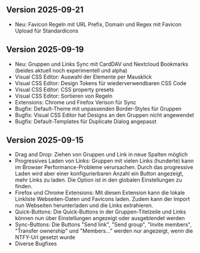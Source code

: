 ## Version 2025-09-21

- Neu: Favicon Regeln mit URL Prefix, Domain und Regex mit Favicon Upload für Standardicons


## Version 2025-09-19

- Neu: Gruppen und Links Sync mit CardDAV und Nextcloud Bookmarks (beides aktuell noch experimentell und alpha)
- Visual CSS Editor: Auswahl der Elemente per Mausklick
- Visual CSS Editor: Design Tokens für wiederverwendbaren CSS Code
- Visual CSS Editor: CSS property presets
- Visual CSS Editor: Sortieren von Regeln
- Extensions: Chrome und Firefox Verison für Sync
- Bugfix: Default-Theme mit unpassenden Border-Styles für Gruppen
- Bugfix: Visual CSS Editor hat Designs an den Gruppen nicht angewendet
- Bugfix: Default-Templates für Duplicate Dialog angepasst


## Version 2025-09-15

- Drag and Drop: Ziehen von Gruppen und Link in neue Spalten möglich
- Progressives Laden von Links: Gruppen mit vielen Links (hunderte) kann im Browser Performance-Probleme verursachen. Durch das progressive Laden wird aber einer konfigurierbaren Anzahl ein Button angezeigt, mehr Links zu laden. Die Option ist in den globalen Einstellungen zu finden.
- Firefox und Chrome Extensions: Mit diesen Extension kann die lokale Linkliste Webseiten-Daten und Favicons laden. Zudem kann der Import nun Webseiten herunterladen und die Links extrahieren.
- Quick-Buttons: Die Quick-Buttons in der Gruppen-Titelzeile und Links können nun über Einstellungen angezeigt oder ausgeblendet werden
- Sync-Buttons: Die Buttons "Send link", "Send group", "Invite members", "Transfer ownership" und "Members..." werden nur angezeigt, wenn die NTFY-Url gesetzt wurde
- Diverse Bugfixes